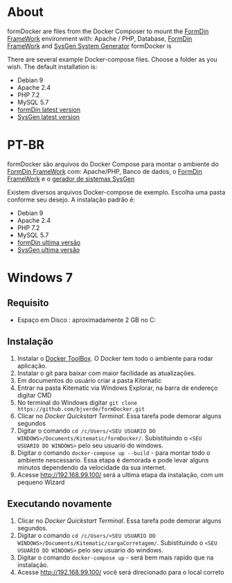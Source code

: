 # About

formDocker are files from the Docker Composer to mount the [FormDin FrameWork](https://github.com/bjverde/formDin) environment with: Apache / PHP, Database, [FormDin FrameWork](https://github.com/bjverde/formDin) and [SysGen System Generator](https://github.com/bjverde/sysgen/releases/latest)
formDocker is

There are several example Docker-compose files. Choose a folder as you wish. The default installation is:
* Debian 9
* Apache 2.4
* PHP 7.2
* MySQL 5.7
* [formDin latest version](https://github.com/bjverde/formDin/releases/latest)
* [SysGen latest version](https://github.com/bjverde/sysgen/releases/latest)

# PT-BR
formDocker são arquivos do Docker Compose para montar o ambiente do [FormDin FrameWork](https://github.com/bjverde/formDin) com: Apache/PHP, Banco de dados, o [FormDin FrameWork](https://github.com/bjverde/formDin) e o [gerador de sistemas SysGen](https://github.com/bjverde/sysgen/releases/latest)


Existem diversos arquivos Docker-compose de exemplo. Escolha uma pasta conforme seu desejo. A instalação padrão é:
* Debian 9
* Apache 2.4
* PHP 7.2
* MySQL 5.7
* [formDin ultima versão](https://github.com/bjverde/formDin/releases/latest)
* [SysGen ultima versão](https://github.com/bjverde/sysgen/releases/latest)


# Windows 7 

## Requisito
* Espaço em Disco : aproximadamente 2 GB no C:

## Instalação
1. Instalar o [Docker ToolBox](https://docs.docker.com/toolbox/toolbox_install_windows/). O Docker tem todo o ambiente para rodar aplicação.
1. Instalar o git para baixar com maior facilidade as atualizações.
1. Em documentos do usuário criar a pasta Kitematic
1. Entrar na pasta Kitematic via Windows Explorar, na barra de endereço digitar CMD
1. No terminal do Windows digitar `git clone https://github.com/bjverde/formDocker.git`
1. Clicar no *Docker Quickstart Terminal*. Essa tarefa pode demorar alguns segundos
1. Digitar o comando `cd /c/Users/<SEU USUARIO DO WINDOWS>/Documents/Kitematic/formDocker/`. Subistituindo o `<SEU USUARIO DO WINDOWS>` pelo seu usuario do windows.
1. Digitar o comando `docker-compose up --build` - para montar todo o ambiente nescessario. Essa etapa é demorada e pode levar alguns minutos dependendo da velocidade da sua internet.
1. Acesse http://192.168.99.100/ será a ultima etapa da instalação, com um pequeno Wizard


## Executando novamente
1. Clicar no *Docker Quickstart Terminal*. Essa tarefa pode demorar alguns segundos.
1. Digitar o comando `cd /c/Users/<SEU USUARIO DO WINDOWS>/Documents/Kitematic/cargaCorretagem/`. Subistituindo o `<SEU USUARIO DO WINDOWS>` pelo seu usuario do windows.
1. Digitar o comando `docker-compose up` - será bem mais rapido que na instalação.
1. Acesse http://192.168.99.100/ você será direcionado para o local correto